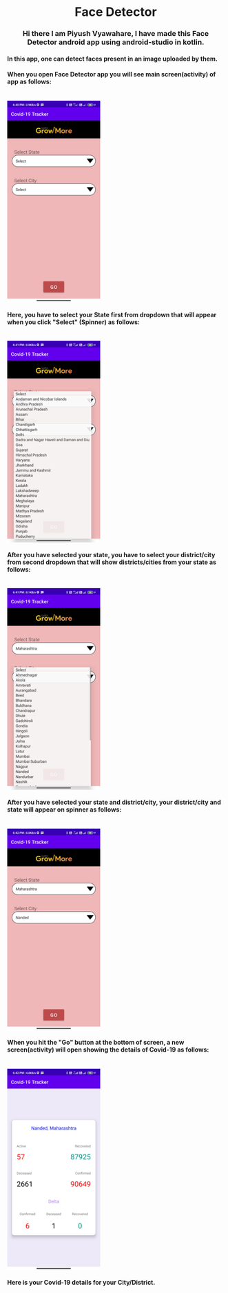 <h1 align="center">Face Detector</h1>
<h3 align="center">Hi there I am Piyush Vyawahare, I have made this Face Detector android app using android-studio in kotlin.</h3>
<h4 align="left">In this app, one can detect faces present in an image uploaded by them.</h4>

<h4 align="left">When you open Face Detector app you will see main screen(activity) of app as follows:</h4><br>
<img align="center" src="https://github.com/PiyushVyawahare/Covid-19_Tracker/blob/master/Screenshot_2021_08_20_18_40_52_882_com_example_covid_19tracker.jpg" alt="main" height="468" width="216"/>
<br>
<h4 align="left">Here, you have to select your State first from dropdown that will appear when you click "Select" (Spinner) as follows:</h4><br>
<img align="center" src="https://github.com/PiyushVyawahare/Covid-19_Tracker/blob/master/Screenshot_2021_08_20_18_41_33_797_com_example_covid_19tracker.jpg" alt="main" height="468" width="216"/>
<br>
<h4 align="left">After you have selected your state, you have to select your district/city from second dropdown that will show districts/cities from your state as follows:</h4><br>
<img align="center" src="https://github.com/PiyushVyawahare/Covid-19_Tracker/blob/master/Screenshot_2021_08_20_18_41_53_719_com_example_covid_19tracker.jpg" alt="main" height="468" width="216"/>
<br>
<h4 align="left">After you have selected your state and district/city, your district/city and state will appear on spinner as follows: </h4><br>
<img align="center" src="https://github.com/PiyushVyawahare/Covid-19_Tracker/blob/master/Screenshot_2021_08_20_18_42_07_134_com_example_covid_19tracker.jpg" alt="main" height="468" width="216"/>
<br>
<h4 align="left">When you hit the "Go" button at the bottom of screen, a new screen(activity) will open showing the details of Covid-19 as follows:</h4><br>
<img align="center" src="https://github.com/PiyushVyawahare/Covid-19_Tracker/blob/master/Screenshot_2021_08_20_18_42_14_623_com_example_covid_19tracker.jpg" alt="main" height="468" width="216"/>
<br>
<h4 align="left">Here is your Covid-19 details for your City/District.</h4>

